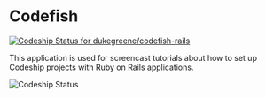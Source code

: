Codefish
======================

[ ![Codeship Status for dukegreene/codefish-rails](https://www.codeship.io/projects/9584a8d0-10f5-0132-fddc-062535d73fcc/status)](https://www.codeship.io/projects/32947)

This application is used for screencast tutorials about how to set up Codeship projects with Ruby on Rails applications.

![Codeship Status](https://www.codeship.io/projects/f134ea80-0cd3-0131-8052-366ad2a83d89/status)
